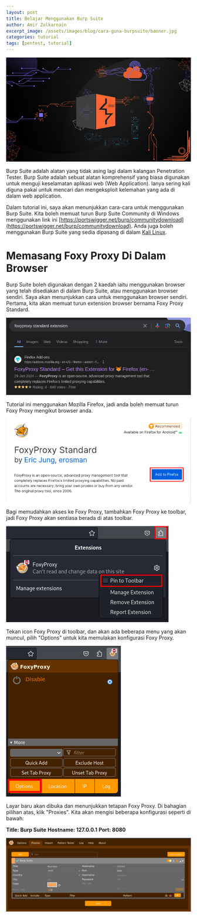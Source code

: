 ```yaml
---
layout: post
title: Belajar Menggunakan Burp Suite
author: Amir Zulkarnain
excerpt_image: /assets/images/blog/cara-guna-burpsuite/banner.jpg
categories: tutorial
tags: [pentest, tutorial]
---
```


![banner](/assets/images/blog/cara-guna-burpsuite/banner.jpg)

Burp Suite adalah alatan yang tidak asing lagi dalam kalangan Penetration Tester. Burp Suite adalah sebuat alatan komprehensif yang biasa digunakan untuk menguji keselamatan aplikasi web (Web Application). Ianya sering kali diguna pakai untuk mencari dan mengeksploit kelemahan yang ada di dalam web application. 

Dalam tutorial ini, saya akan menunjukkan cara-cara untuk menggunakan Burp Suite. Kita boleh memuat turun Burp Suite Community di Windows menggunakan link ini [https://portswigger.net/burp/communitydownload](https://portswigger.net/burp/communitydownload). Anda juga boleh menggunakan Burp Suite yang sedia dipasang di dalam [Kali Linux](https://www.kali.org/docs/introduction/what-is-kali-linux/).

# Memasang Foxy Proxy Di Dalam Browser

Burp Suite boleh digunakan dengan 2 kaedah iaitu menggunakan browser yang telah disediakan di dalam Burp Suite, atau menggunakan browser sendiri. Saya akan menunjukkan cara untuk menggunakan browser sendiri. Pertama, kita akan memuat turun extension browser bernama Foxy Proxy Standard.

![google_foxy_proxy](/assets/images/blog/cara-guna-burpsuite/google_foxy_proxy.png)

Tutorial ini menggunakan Mozilla Firefox, jadi anda boleh memuat turun Foxy Proxy mengikut browser anda.

![add_to_firefox](/assets/images/blog/cara-guna-burpsuite/add_to_firefox.png)

Bagi memudahkan akses ke Foxy Proxy, tambahkan Foxy Proxy ke toolbar, jadi Foxy Proxy akan sentiasa berada di atas toolbar.

![pin_to_toolbar](/assets/images/blog/cara-guna-burpsuite/pin_to_toolbar.png)

Tekan icon Foxy Proxy di toolbar, dan akan ada beberapa menu yang akan muncul, pilih "Options" untuk kita memulakan konfigurasi Foxy Proxy.

![foxy_options](/assets/images/blog/cara-guna-burpsuite/foxy_options.png)

Layar baru akan dibuka dan menunjukkan tetapan Foxy Proxy. Di bahagian pilihan atas, klik "Proxies". Kita akan mengisi beberapa konfigurasi seperti di bawah:

**Title: Burp Suite**
**Hostname: 127.0.0.1**
**Port: 8080**

![foxy_configuration](/assets/images/blog/cara-guna-burpsuite/foxy_configuration.png)